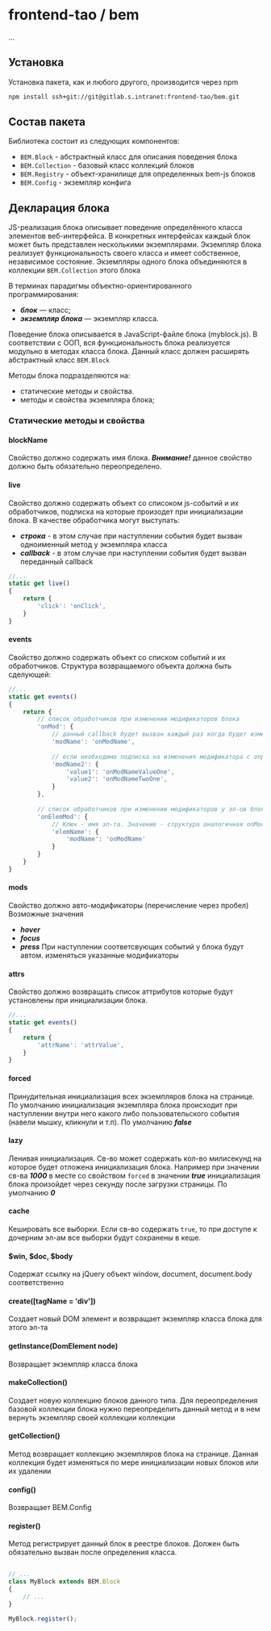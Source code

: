 # frontend-tao / bem
...

## Установка
Установка пакета, как и любого другого, производится через npm

``` bash
npm install ssh+git://git@gitlab.s.intranet:frontend-tao/bem.git
```

## Состав пакета
Библиотека состоит из следующих компонентов:
* ```BEM.Block```      - абстрактный класс для описания поведения блока
* ```BEM.Collection``` - базовый класс коллекций блоков
* ```BEM.Registry```   - объект-хранилище для определенных bem-js блоков  
* ```BEM.Config```     - экземпляр конфига

## Декларация блока
JS-реализация блока описывает поведение определённого класса элементов веб-интерфейса. В конкретных интерфейсах каждый 
блок может быть представлен несколькими экземплярами. Экземпляр блока реализует функциональность своего класса и имеет 
собственное, независимое состояние. Экземпляры одного блока объединяются в коллекции ```BEM.Collection``` этого блока 

В терминах парадигмы объектно-ориентированного программирования:
* ***блок*** — класс;
* ***экземпляр блока*** — экземпляр класса.

Поведение блока описывается в JavaScript-файле блока (myblock.js).
В соответствии с ООП, вся функциональность блока реализуется модульно в методах класса блока. 
Данный класс должен расширять абстрактный класс ```BEM.Block``` 

Методы блока подразделяются на:
* статические методы и свойства.
* методы и свойства экземпляра блока;

### Cтатические методы и свойства

#### blockName
Свойство должно содержать имя блока.
***Внимание!*** данное свойство должно быть обязательно переопределено.

#### live
Cвойство должно содержать объект со списоком js-событий и их обработчиков, подписка на которые произодет при 
инициализации блока. В качестве обработчика могут выступать:
* ***строка***   - в этом случае при наступлении события будет вызван одноименный метод у экземпляра класса
* ***callback*** - в этом случае при наступлении события будет вызван переданный callback

``` js
//...
static get live()
{
	return {
		'click': 'onClick',
	}
}
```

#### events
Свойство должно содержать объект со списком событий и их обработчиков. Структура возвращаемого объекта должна быть сделующей:
``` js
//...
static get events()
{
	return {
		// список обработчиков при изменении модификаторов блока
		'onMod': {
			// данный callback будет вызван каждый раз когда будет изменен модификатор modName не зависимо от его значения
			'modName': 'onModName',
			
			// если необходима подписка на изменения модификатора с определенным значением
		    'modName2': {
				'value1': 'onModNameValueOne',
				'value2': 'onModNameTwoOne',
		    }
		},
		
		// список обработчиков при изменении модификаторов у эл-ов блока
		'onElemMod': {
			// Ключ - имя эл-та. Значение - структура аналогичная onMod 
			'elemName': {
				'modName': 'onModName'
			}
		}
	}
}
```

#### mods
Свойство должно авто-модификаторы (перечисление через пробел)
Возможные значения
* ***hover***
* ***focus***
* ***press***
При наступлении соответсвующих событий у блока будут автом. изменяться указанные модификаторы

#### attrs
Свойство должно возвращать список аттрибутов которые будут установлены при инициализации блока.
``` js
//...
static get events()
{
	return {
		'attrName': 'attrValue',
	}
}
```

#### forced
Принудительная инициализация всех экземпляров блока на странице.
По умолчанию инициализация экземпляра блока происходит при наступлении внутри него какого либо пользовательского события
(навели мышку, кликнули и т.п). По умолчанию ***false***

#### lazy
Ленивая инициализация.
Св-во может содержать кол-во милисекунд на которое будет отложена инициализация блока.
Например при значении св-ва ***1000*** в месте со свойством ```forced``` в значении ***true*** инициализация блока 
произойдет через секунду после загрузки страницы. По умолчанию ***0***

#### cache
Кешировать все выборки.
Если св-во содержать ```true```, то при доступе к дочерним эл-ам все выборки будут сохранены в кеше.

#### $win, $doc, $body
Содержат ссылку на jQuery объект window, document, document.body соответственно 

#### create([tagName = 'div'])
Создает новый DOM элемент и возвращает экземпляр класса блока для этого эл-та

#### getInstance(DomElement node)
Возвращает экземпляр класса блока

#### makeCollection()
Создает новую коллекцию блоков данного типа. 
Для переопределения базовой коллекции блока нужно переопределить данный метод и в нем вернуть экземпляр своей коллекции коллекции

#### getCollection()
Метод возвращает коллекцию экземпляров блока на странице. 
Данная коллекция будет изменяться по мере инициализации новых блоков или их удалении

#### config()
Возвращает BEM.Config

#### register()
Метод регистрирует данный блок в реестре блоков. 
Должен быть обязательно вызван после определения класса.
``` js

// ...
class MyBlock extends BEM.Block
{
	// ...
}

MyBlock.register();
```
